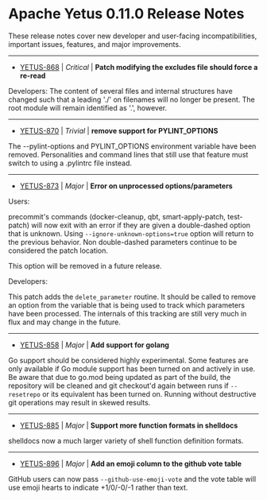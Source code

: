
<!---
# Licensed to the Apache Software Foundation (ASF) under one
# or more contributor license agreements.  See the NOTICE file
# distributed with this work for additional information
# regarding copyright ownership.  The ASF licenses this file
# to you under the Apache License, Version 2.0 (the
# "License"); you may not use this file except in compliance
# with the License.  You may obtain a copy of the License at
#
#     http://www.apache.org/licenses/LICENSE-2.0
#
# Unless required by applicable law or agreed to in writing, software
# distributed under the License is distributed on an "AS IS" BASIS,
# WITHOUT WARRANTIES OR CONDITIONS OF ANY KIND, either express or implied.
# See the License for the specific language governing permissions and
# limitations under the License.
-->
# Apache Yetus  0.11.0 Release Notes

These release notes cover new developer and user-facing incompatibilities, important issues, features, and major improvements.


---

* [YETUS-868](https://issues.apache.org/jira/browse/YETUS-868) | *Critical* | **Patch modifying the excludes file should force a re-read**

<!-- markdown -->
Developers:  The content of several files and internal structures have changed such that a leading './' on filenames will no longer be present.  The root module will remain identified as '.', however.


---

* [YETUS-870](https://issues.apache.org/jira/browse/YETUS-870) | *Trivial* | **remove support for PYLINT\_OPTIONS**

<!-- markdown -->
The --pylint-options and PYLINT_OPTIONS environment variable have been removed.  Personalities and command lines that still use that feature must switch to using a .pylintrc file instead.


---

* [YETUS-873](https://issues.apache.org/jira/browse/YETUS-873) | *Major* | **Error on unprocessed options/parameters**

<!-- markdown -->
Users:

precommit's commands (docker-cleanup, qbt, smart-apply-patch, test-patch) will now exit with an error if they are given a double-dashed option that is unknown.  Using `--ignore-unknown-options=true` option will return to the previous behavior.  Non double-dashed parameters continue to be considered the patch location.

This option will be removed in a future release.

Developers:

This patch adds the `delete_parameter` routine.  It should be called to remove an option from the variable that is being used to track which parameters have been processed.  The internals of this tracking are still very much in flux and may change in the future.


---

* [YETUS-858](https://issues.apache.org/jira/browse/YETUS-858) | *Major* | **Add support for golang**

<!-- markdown -->
Go support should be considered highly experimental.  Some features are only available if Go module support has been turned on and actively in use.  Be aware that due to go.mod being updated as part of the build, the repository will be cleaned and git checkout'd again between runs if `--resetrepo` or its equivalent has been turned on.  Running without destructive git operations may result in skewed results.


---

* [YETUS-885](https://issues.apache.org/jira/browse/YETUS-885) | *Major* | **Support more function formats in shelldocs**

<!-- markdown -->
shelldocs now a much larger variety of shell function definition formats.


---

* [YETUS-896](https://issues.apache.org/jira/browse/YETUS-896) | *Major* | **Add an emoji column to the github vote table**

<!-- markdown -->

GitHub users can now pass `--github-use-emoji-vote` and the vote table will use emoji hearts to indicate +1/0/-0/-1 rather than text.



